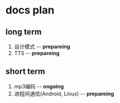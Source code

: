 # docs plan

## long term
1. 设计模式 -- **prepareing**
2. TTS -- **prepareing**

## short term
1. mp3编码 -- **ongoing**
2. 进程间通信(Android, Linux) -- **prepareing**
